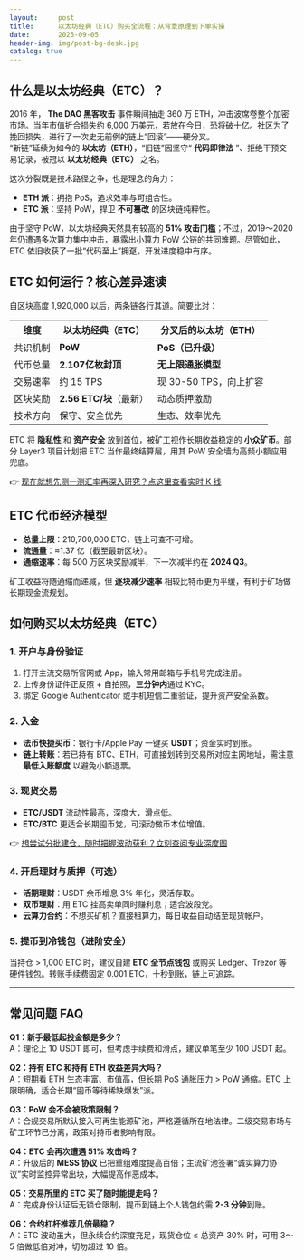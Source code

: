 ```yaml
---
layout:     post
title:      以太坊经典（ETC）购买全流程：从背景原理到下单实操
date:       2025-09-05
header-img: img/post-bg-desk.jpg
catalog: true
---
```


## 什么是以太坊经典（ETC）？
2016 年， **The DAO 黑客攻击** 事件瞬间抽走 360 万 ETH，冲击波席卷整个加密市场。当年市值折合损失约 6,000 万美元，若放在今日，恐将破十亿。社区为了挽回损失，进行了一次史无前例的链上“回滚”——硬分叉。  
“新链”延续为如今的 **以太坊（ETH）**，“旧链”因坚守“ **代码即律法** ”、拒绝干预交易记录，被冠以 **以太坊经典（ETC）** 之名。

这次分裂既是技术路径之争，也是理念的角力：  
- **ETH 派**：拥抱 PoS，追求效率与可组合性。  
- **ETC 派**：坚持 PoW，捍卫 **不可篡改** 的区块链纯粹性。  

由于坚守 PoW，以太坊经典天然具有较高的 **51% 攻击门槛**；不过，2019～2020 年仍遭遇多次算力集中冲击，暴露出小算力 PoW 公链的共同难题。尽管如此，ETC 依旧收获了一批“代码至上”拥趸，开发进度稳中有序。

## ETC 如何运行？核心差异速读
自区块高度 1,920,000 以后，两条链各行其道。简要比对：

| 维度                | 以太坊经典（ETC）   | 分叉后的以太坊（ETH） |
|---------------------|---------------------|-----------------------|
| 共识机制            | **PoW**             | **PoS（已升级）**     |
| 代币总量            | **2.107亿枚封顶**   | **无上限通胀模型**    |
| 交易速率            | 约 15 TPS            | 现 30-50 TPS，向上扩容 |
| 区块奖励            | **2.56 ETC/块**（最新） | 动态质押激励        |
| 技术方向            | 保守、安全优先       | 生态、效率优先        |

ETC 将 **隐私性** 和 **资产安全** 放到首位，被矿工视作长期收益稳定的 **小众矿币**。部分 Layer3 项目计划把 ETC 当作最终结算层，用其 PoW 安全墙为高频小额应用兜底。

👉 [现在就想先测一测汇率再深入研究？点这里查看实时 K 线](https://okxdog.com/)  

## ETC 代币经济模型
- **总量上限**：210,700,000 ETC，链上可查不可增。  
- **流通量**：≈1.37 亿（截至最新区块）。  
- **通缩速率**：每 500 万区块奖励减半，下一次减半约在 **2024 Q3**。  

矿工收益将随通缩而递减，但 **逐块减少速率** 相较比特币更为平缓，有利于矿场做长期现金流规划。

## 如何购买以太坊经典（ETC）

### 1. 开户与身份验证
1. 打开主流交易所官网或 App，输入常用邮箱与手机号完成注册。  
2. 上传身份证件正反照 + 自拍照，**三分钟内**通过 KYC。  
3. 绑定 Google Authenticator 或手机短信二重验证，提升资产安全系数。

### 2. 入金
- **法币快捷买币**：银行卡/Apple Pay 一键买 **USDT**；资金实时到账。  
- **链上转账**：若已持有 BTC、ETH，可直接划转到交易所对应主网地址，需注意 **最低入账额度** 以避免小额退票。

### 3. 现货交易
- **ETC/USDT** 流动性最高，深度大，滑点低。  
- **ETC/BTC** 更适合长期囤币党，可滚动做币本位增值。  

👉 [想尝试分批建仓，随时把握波动获利？立刻查阅专业深度图](https://okxdog.com/)  

### 4. 开启理财与质押（可选）
- **活期理财**：USDT 余币增息 3% 年化，灵活存取。  
- **双币理财**：用 ETC 挂高卖单同时赚利息；适合波段党。  
- **云算力合约**：不想买矿机？直接租算力，每日收益自动结至现货帐户。

### 5. 提币到冷钱包（进阶安全）
当持仓 > 1,000 ETC 时，建议自建 **ETC 全节点钱包** 或购买 Ledger、Trezor 等硬件钱包。转账手续费固定 0.001 ETC，十秒到账，链上可追踪。

---

## 常见问题 FAQ

**Q1：新手最低起投金额是多少？**  
A：理论上 10 USDT 即可，但考虑手续费和滑点，建议单笔至少 100 USDT 起。

**Q2：持有 ETC 和持有 ETH 收益差异大吗？**  
A：短期看 ETH 生态丰富、市值高，但长期 PoS 通胀压力 > PoW 通缩。ETC 上限明确，适合长期“囤币等待稀缺爆发”派。

**Q3：PoW 会不会被政策限制？**  
A：合规交易所默认接入可再生能源矿池，严格遵循所在地法律。二级交易市场与矿工环节已分离，政策对持币者影响有限。

**Q4：ETC 会再次遭遇 51% 攻击吗？**  
A：升级后的 **MESS 协议** 已把重组难度提高百倍；主流矿池签署“诚实算力协议”实时监控异常出块，大幅提高作恶成本。

**Q5：交易所里的 ETC 买了随时能提走吗？**  
A：完成身份认证后无锁仓限制，提币到链上个人钱包约需 **2-3 分钟**到账。

**Q6：合约杠杆推荐几倍最稳？**  
A：ETC 波动虽大，但永续合约深度充足，现货仓位 ≤ 总资产 30% 时，可用 3～5 倍做低倍对冲，切勿超过 10 倍。